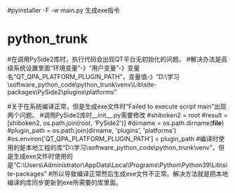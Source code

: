 #pyinstaller -F -w main.py    生成exe指令

# python_trunk
#在调用PySide2库时，执行代码会出现QT平台无初始化的问题。
#解决办法是高级系统设置里面“环境变量”-》“用户变量”-》变量名“QT_QPA_PLATFORM_PLUGIN_PATH”，变量值-》“D:\学习\software_python_code\python_trunk\venv\Lib\site-packages\PySide2\plugins\platforms”


#关于在系统编译正常，但是生成exe文件时“Failed to execute script main”出现两个问题。
#调用PySide2库时__init__.py需要修改
#shiboken2 = root
#result = [shiboken2, os.path.join(root, 'PySide2')]
#dirname = os.path.dirname(__file__) 
#plugin_path = os.path.join(dirname, 'plugins', 'platforms')
#os.environ['QT_QPA_PLATFORM_PLUGIN_PATH'] = plugin_path
#编译时使用的是本地工程的库“D:\学习\software_python_code\python_trunk\venv”，但是生成exe文件时使用的是“C:\Users\Administrator\AppData\Local\Programs\Python\Python39\Lib\site-packages”
#所以导致编译正常然后生成exe文件不正常。解决方法就是把本地编译的库同步更新到exe所需要的库里面。
